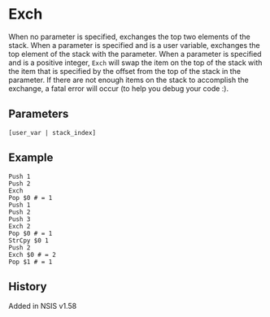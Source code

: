 # Exch

When no parameter is specified, exchanges the top two elements of the stack. When a parameter is specified and is a user variable, exchanges the top element of the stack with the parameter. When a parameter is specified and is a positive integer, `Exch` will swap the item on the top of the stack with the item that is specified by the offset from the top of the stack in the parameter. If there are not enough items on the stack to accomplish the exchange, a fatal error will occur (to help you debug your code :).

## Parameters

    [user_var | stack_index]

## Example

	Push 1
	Push 2
	Exch
	Pop $0 # = 1
	Push 1
	Push 2
	Push 3
	Exch 2
	Pop $0 # = 1
	StrCpy $0 1
	Push 2
	Exch $0 # = 2
	Pop $1 # = 1

## History

Added in NSIS v1.58

[1]: WriteRegStr.md